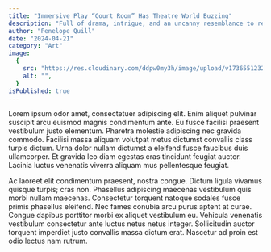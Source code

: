 ```yaml
---
title: "Immersive Play “Court Room” Has Theatre World Buzzing"
description: "Full of drama, intrigue, and an uncanny resemblance to real world consequences, this play isn't worth a miss."
author: "Penelope Quill"
date: "2024-04-21"
category: "Art"
image:
  {
    src: "https://res.cloudinary.com/ddpw0my3h/image/upload/v1736551232/court-room-2_gdtsah.webp",
    alt: "",
  }
isPublished: true
---
```


Lorem ipsum odor amet, consectetuer adipiscing elit. Enim aliquet pulvinar suscipit arcu euismod magnis condimentum ante. Eu fusce facilisi praesent vestibulum justo elementum. Pharetra molestie adipiscing nec gravida commodo. Facilisi massa aliquam volutpat metus dictumst convallis class turpis dictum. Urna dolor nullam dictumst a eleifend fusce faucibus duis ullamcorper. Et gravida leo diam egestas cras tincidunt feugiat auctor. Lacinia luctus venenatis viverra aliquam mus pellentesque feugiat.

Ac laoreet elit condimentum praesent, nostra congue. Dictum ligula vivamus quisque turpis; cras non. Phasellus adipiscing maecenas vestibulum quis morbi nullam maecenas. Consectetur torquent natoque sodales fusce primis phasellus eleifend. Nec fames conubia arcu purus aptent at curae. Congue dapibus porttitor morbi ex aliquet vestibulum eu. Vehicula venenatis vestibulum consectetur ante luctus netus netus integer. Sollicitudin auctor torquent imperdiet justo convallis massa dictum erat. Nascetur ad proin est odio lectus nam rutrum.